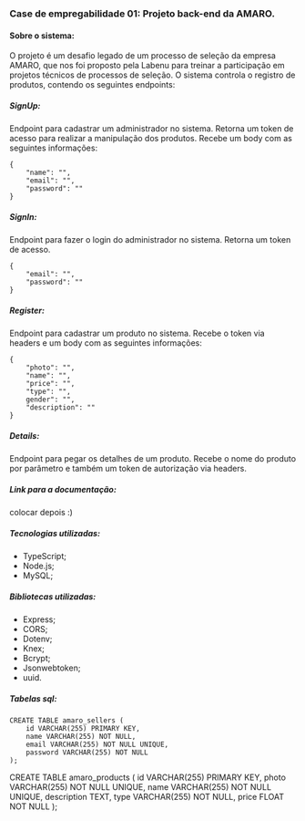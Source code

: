### Case de empregabilidade 01: Projeto back-end da AMARO.

#### Sobre o sistema:
O projeto é um desafio legado de um processo de seleção da empresa AMARO, que nos foi proposto pela Labenu
para treinar a participação em projetos técnicos de processos de seleção.
O sistema controla o registro de produtos, contendo os seguintes endpoints:

##### SignUp:
Endpoint para cadastrar um administrador no sistema. Retorna um token de acesso para realizar a manipulação dos produtos.
Recebe um body com as seguintes informações:
```
{
    "name": "", 
    "email": "", 
    "password": ""
}
```

##### SignIn:
Endpoint para fazer o login do administrador no sistema. Retorna um token de acesso.
```
{
    "email": "",
    "password": ""
}
```

##### Register: 
Endpoint para cadastrar um produto no sistema. Recebe o token via headers e um body com as seguintes informações:
```
{
    "photo": "", 
    "name": "", 
    "price": "", 
    "type": "", 
    gender": "", 
    "description": ""
}
```

##### Details: 
Endpoint para pegar os detalhes de um produto. Recebe o nome do produto por parâmetro e também um token de autorização 
via headers.

##### Link para a documentação:
colocar depois :)

##### Tecnologias utilizadas:
- TypeScript;
- Node.js;
- MySQL;

##### Bibliotecas utilizadas:
- Express;
- CORS;
- Dotenv;
- Knex;
- Bcrypt;
- Jsonwebtoken;
- uuid.

##### Tabelas sql:
```
CREATE TABLE amaro_sellers (
    id VARCHAR(255) PRIMARY KEY,
    name VARCHAR(255) NOT NULL,
    email VARCHAR(255) NOT NULL UNIQUE,
    password VARCHAR(255) NOT NULL
);

```
CREATE TABLE amaro_products (
    id VARCHAR(255) PRIMARY KEY,
    photo VARCHAR(255) NOT NULL UNIQUE,
    name VARCHAR(255) NOT NULL UNIQUE,
    description TEXT,
    type VARCHAR(255) NOT NULL,
    price FLOAT NOT NULL
);
```
